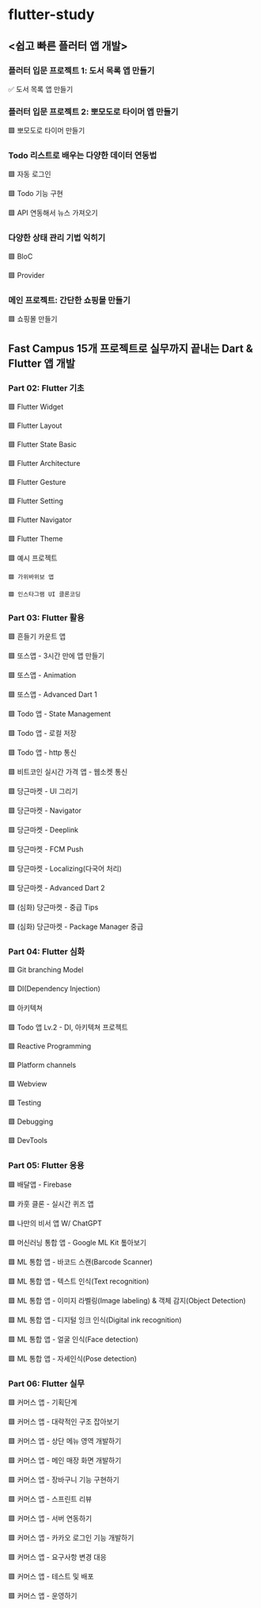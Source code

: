 # flutter-study

## <쉽고 빠른 플러터 앱 개발>

### 플러터 입문 프로젝트 1: 도서 목록 앱 만들기

✅ 도서 목록 앱 만들기

### 플러터 입문 프로젝트 2: 뽀모도로 타이머 앱 만들기

🟩 뽀모도로 타이머 만들기

### Todo 리스트로 배우는 다양한 데이터 연동법

🟩 자동 로그인

🟩 Todo 기능 구현

🟩 API 연동해서 뉴스 가져오기

### 다양한 상태 관리 기법 익히기

🟩 BloC

🟩 Provider

### 메인 프로젝트: 간단한 쇼핑몰 만들기

🟩 쇼핑몰 만들기

## Fast Campus 15개 프로젝트로 실무까지 끝내는 Dart & Flutter 앱 개발

### Part 02: Flutter 기초

🟩 Flutter Widget

🟩 Flutter Layout

🟩 Flutter State Basic

🟩 Flutter Architecture

🟩 Flutter Gesture

🟩 Flutter Setting

🟩 Flutter Navigator

🟩 Flutter Theme

🟩 예시 프로젝트

    🟩 가위바위보 앱

    🟩 인스타그램 UI 클론코딩

### Part 03: Flutter 활용

🟩 흔들기 카운트 앱

🟩 또스앱 - 3시간 만에 앱 만들기

🟩 또스앱 - Animation

🟩 또스앱 - Advanced Dart 1

🟩 Todo 앱 - State Management

🟩 Todo 앱 - 로컬 저장

🟩 Todo 앱 - http 통신

🟩 비트코인 실시간 가격 앱 - 웹소켓 통신

🟩 당근마켓 - UI 그리기

🟩 당근마켓 - Navigator

🟩 당근마켓 - Deeplink

🟩 당근마켓 - FCM Push

🟩 당근마켓 - Localizing(다국어 처리)

🟩 당근마켓 - Advanced Dart 2

🟩 (심화) 당근마켓 - 중급 Tips

🟩 (심화) 당근마켓 - Package Manager 중급

### Part 04: Flutter 심화

🟩 Git branching Model

🟩 DI(Dependency Injection)

🟩 아키텍쳐

🟩 Todo 앱 Lv.2 - DI, 아키텍쳐 프로젝트

🟩 Reactive Programming

🟩 Platform channels

🟩 Webview

🟩 Testing

🟩 Debugging

🟩 DevTools

### Part 05: Flutter 응용

🟩 배달앱 - Firebase

🟩 카훗 클론 - 실시간 퀴즈 앱

🟩 나만의 비서 앱 W/ ChatGPT

🟩 머신러닝 통합 앱 - Google ML Kit 톺아보기

🟩 ML 통합 앱 - 바코드 스캔(Barcode Scanner)

🟩 ML 통합 앱 - 텍스트 인식(Text recognition)

🟩 ML 통합 앱 - 이미지 라벨링(Image labeling) & 객체 감지(Object Detection)

🟩 ML 통합 앱 - 디지털 잉크 인식(Digital ink recognition)

🟩 ML 통합 앱 - 얼굴 인식(Face detection)

🟩 ML 통합 앱 - 자세인식(Pose detection)

### Part 06: Flutter 실무

🟩 커머스 앱 - 기획단계

🟩 커머스 앱 - 대략적인 구조 잡아보기

🟩 커머스 앱 - 상단 메뉴 영역 개발하기

🟩 커머스 앱 - 메인 매장 화면 개발하기

🟩 커머스 앱 - 장바구니 기능 구현하기

🟩 커머스 앱 - 스프린트 리뷰

🟩 커머스 앱 - 서버 연동하기

🟩 커머스 앱 - 카카오 로그인 기능 개발하기

🟩 커머스 앱 - 요구사항 변경 대응

🟩 커머스 앱 - 테스트 및 배포

🟩 커머스 앱 - 운영하기

